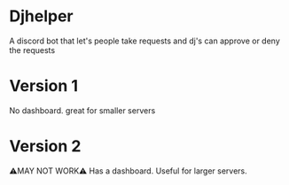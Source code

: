 # Djhelper
A discord bot that let's people take requests and dj's can approve or deny the requests
# Version 1
No dashboard. great for smaller servers
# Version 2
⚠️MAY NOT WORK⚠️
Has a dashboard. Useful for larger servers.
